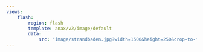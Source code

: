 ```yaml
---
views:
    flash:
        region: flash
        template: anax/v2/image/default
        data:
            src: "image/strandbaden.jpg?width=1500&height=250&crop-to-fit&area=0,0,30,0"
---
```


